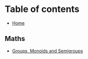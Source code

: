 # Table of contents

* [Home](HOME.md)

## Maths

* [Groups, Monoids and Semigroups](Maths/group-monoid-semigroup.md)
